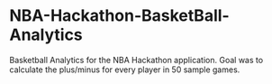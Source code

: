 # NBA-Hackathon-BasketBall-Analytics
Basketball Analytics for the NBA Hackathon application. Goal was to calculate the plus/minus for every player in 50 sample games.
